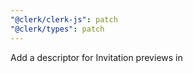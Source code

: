 ```yaml
---
"@clerk/clerk-js": patch
"@clerk/types": patch
---
```


Add a descriptor for Invitation previews in <OrganizationSwitcher/>
